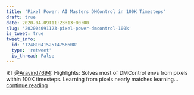 ```yaml
---
title: 'Pixel Power: AI Masters DMControl in 100K Timesteps'
draft: true
date: 2020-04-09T11:23:13+00:00
slug: '202004091123-pixel-power-dmcontrol-100k'
is_tweet: true
tweet_info:
  id: '1248104152514756608'
  type: 'retweet'
  is_thread: False
---
```




RT [@Aravind7694](https://x.com/Aravind7694): Highlights:
Solves most of DMControl envs from pixels within 100K timesteps.
Learning from pixels nearly matches learning… [continue reading](https://x.com/sytelus/status/1248104152514756608)
